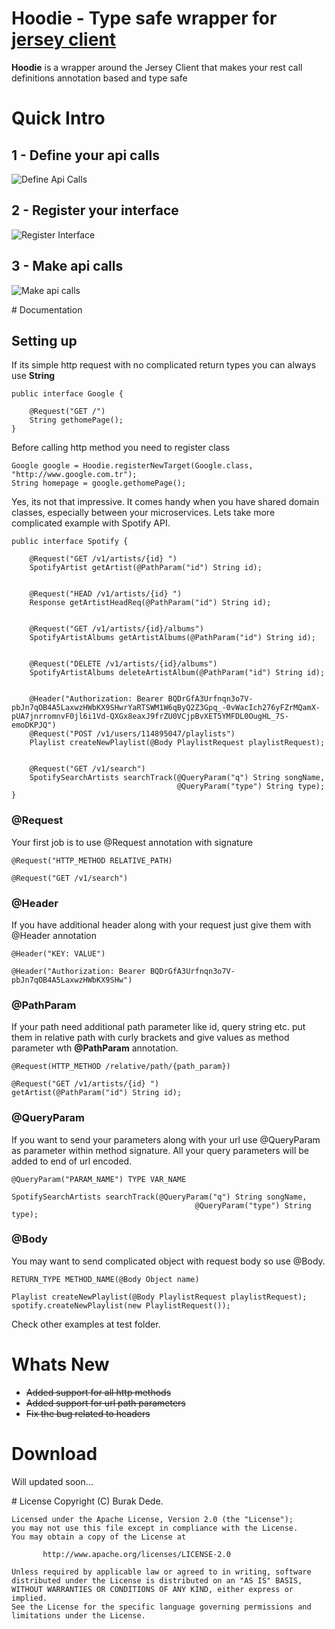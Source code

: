 # Hoodie - Type safe wrapper for [jersey client](https://jersey.java.net/documentation/latest/client.html)

**Hoodie** is a wrapper around the Jersey Client that makes your rest call definitions annotation based and type safe

# Quick Intro

## 1 - Define your api calls

![Define Api Calls](https://www.dropbox.com/s/beswb68fsemk7ig/Screenshot%202016-02-03%2023.41.00.png?dl=0)

## 2 - Register your interface

![Register Interface](https://www.dropbox.com/s/uk9vkf3g9p2er9j/Screenshot%202016-02-03%2023.41.39.png?dl=0)

## 3 - Make api calls

![Make api calls](https://www.dropbox.com/s/go9b4n0uhdfia7h/Screenshot%202016-02-03%2023.42.10.png?dl=0)

# Documentation

## Setting up

If its simple http request with no complicated return types you can always use **String**
    
    public interface Google {
    
        @Request("GET /")
        String gethomePage();
    }
    
    
Before calling http method you need to register class
    
    Google google = Hoodie.registerNewTarget(Google.class, "http://www.google.com.tr");
    String homepage = google.gethomePage();

Yes, its not that impressive. It comes handy when you have shared domain classes, especially between your microservices.
Lets take more complicated example with Spotify API.

    public interface Spotify {
    
        @Request("GET /v1/artists/{id} ")
        SpotifyArtist getArtist(@PathParam("id") String id);
    
    
        @Request("HEAD /v1/artists/{id} ")
        Response getArtistHeadReq(@PathParam("id") String id);
    
    
        @Request("GET /v1/artists/{id}/albums")
        SpotifyArtistAlbums getArtistAlbums(@PathParam("id") String id);
    
    
        @Request("DELETE /v1/artists/{id}/albums")
        SpotifyArtistAlbums deleteArtistAlbum(@PathParam("id") String id);
    
    
        @Header("Authorization: Bearer BQDrGfA3Urfnqn3o7V-pbJn7qOB4A5LaxwzHWbKX9SHwrYaRTSWM1W6qByQ2Z3Gpq_-0vWacIch276yFZrMQamX-pUA7jnrromnvF0jl6i1Vd-QXGx8eaxJ9frZU0VCjpBvXET5YMFDL0OugHL_7S-emoDKPJQ")
        @Request("POST /v1/users/114895047/playlists")
        Playlist createNewPlaylist(@Body PlaylistRequest playlistRequest);
    
    
        @Request("GET /v1/search")
        SpotifySearchArtists searchTrack(@QueryParam("q") String songName,
                                         @QueryParam("type") String type);
    }
    
### @Request

Your first job is to use @Request annotation with signature
    
    @Request("HTTP_METHOD RELATIVE_PATH)
    
    @Request("GET /v1/search")
    
    
### @Header

If you have additional header along with your request just give them with @Header annotation
    
    @Header("KEY: VALUE")
    
    @Header("Authorization: Bearer BQDrGfA3Urfnqn3o7V-pbJn7qOB4A5LaxwzHWbKX9SHw")

### @PathParam
    
If your path need additional path parameter like id, query string etc. put them in relative path with curly
brackets and give values as method parameter wth **@PathParam** annotation.
    
    @Request(HTTP_METHOD /relative/path/{path_param})
    
    @Request("GET /v1/artists/{id} ")
    getArtist(@PathParam("id") String id);

### @QueryParam

If you want to send your parameters along with your url use @QueryParam as parameter within method signature.
All your query parameters will be added to end of url encoded.

    @QueryParam("PARAM_NAME") TYPE VAR_NAME
    
    SpotifySearchArtists searchTrack(@QueryParam("q") String songName,
                                             @QueryParam("type") String type);


### @Body

You may want to send complicated object with request body so use @Body. 

    RETURN_TYPE METHOD_NAME(@Body Object name)

    Playlist createNewPlaylist(@Body PlaylistRequest playlistRequest);
    spotify.createNewPlaylist(new PlaylistRequest());

Check other examples at test folder.


# Whats New

* ~~Added support for all http methods~~
* ~~Added support for url path parameters~~
* ~~Fix the bug related to headers~~

# Download

Will updated soon...

# License
 	Copyright (C) Burak Dede.
 
 	Licensed under the Apache License, Version 2.0 (the "License");
 	you may not use this file except in compliance with the License.
 	You may obtain a copy of the License at
 
    	   http://www.apache.org/licenses/LICENSE-2.0
 	
 	Unless required by applicable law or agreed to in writing, software
 	distributed under the License is distributed on an "AS IS" BASIS,
 	WITHOUT WARRANTIES OR CONDITIONS OF ANY KIND, either express or implied.
 	See the License for the specific language governing permissions and
 	limitations under the License.

  
